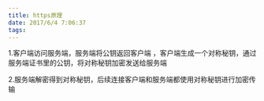 ```yaml
---
title: https原理
date: 2017/6/4 7:06:37
tags:
---
```



1.客户端访问服务端，服务端将公钥返回客户端 ，客户端生成一个对称秘钥，通过服务端证书里的公钥，将对称秘钥加密发送给服务端

2.服务端解密得到对称秘钥，后续连接客户端和服务端都使用对称秘钥进行加密传输
